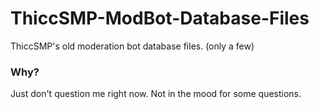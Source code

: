 # ThiccSMP-ModBot-Database-Files
ThiccSMP's old moderation bot database files. (only a few)

### Why?
Just don't question me right now. Not in the mood for some questions.
